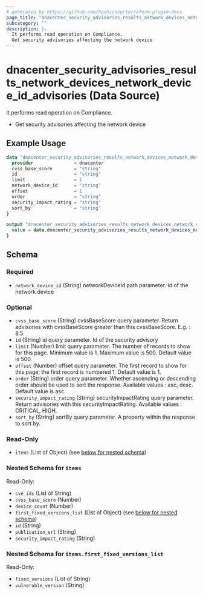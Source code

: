 ```yaml
---
# generated by https://github.com/hashicorp/terraform-plugin-docs
page_title: "dnacenter_security_advisories_results_network_devices_network_device_id_advisories Data Source - terraform-provider-dnacenter"
subcategory: ""
description: |-
  It performs read operation on Compliance.
  Get security advisories affecting the network device
---
```


# dnacenter_security_advisories_results_network_devices_network_device_id_advisories (Data Source)

It performs read operation on Compliance.

- Get security advisories affecting the network device

## Example Usage

```terraform
data "dnacenter_security_advisories_results_network_devices_network_device_id_advisories" "example" {
  provider               = dnacenter
  cvss_base_score        = "string"
  id                     = "string"
  limit                  = 1
  network_device_id      = "string"
  offset                 = 1
  order                  = "string"
  security_impact_rating = "string"
  sort_by                = "string"
}

output "dnacenter_security_advisories_results_network_devices_network_device_id_advisories_example" {
  value = data.dnacenter_security_advisories_results_network_devices_network_device_id_advisories.example.items
}
```

<!-- schema generated by tfplugindocs -->
## Schema

### Required

- `network_device_id` (String) networkDeviceId path parameter. Id of the network device

### Optional

- `cvss_base_score` (String) cvssBaseScore query parameter. Return advisories with cvssBaseScore greater than this cvssBaseScore. E.g. : 8.5
- `id` (String) id query parameter. Id of the security advisory
- `limit` (Number) limit query parameter. The number of records to show for this page. Minimum value is 1. Maximum value is 500. Default value is 500.
- `offset` (Number) offset query parameter. The first record to show for this page; the first record is numbered 1. Default value is 1.
- `order` (String) order query parameter. Whether ascending or descending order should be used to sort the response. Available values : asc, desc. Default value is asc.
- `security_impact_rating` (String) securityImpactRating query parameter. Return advisories with this securityImpactRating. Available values : CRITICAL, HIGH.
- `sort_by` (String) sortBy query parameter. A property within the response to sort by.

### Read-Only

- `items` (List of Object) (see [below for nested schema](#nestedatt--items))

<a id="nestedatt--items"></a>
### Nested Schema for `items`

Read-Only:

- `cve_ids` (List of String)
- `cvss_base_score` (Number)
- `device_count` (Number)
- `first_fixed_versions_list` (List of Object) (see [below for nested schema](#nestedobjatt--items--first_fixed_versions_list))
- `id` (String)
- `publication_url` (String)
- `security_impact_rating` (String)

<a id="nestedobjatt--items--first_fixed_versions_list"></a>
### Nested Schema for `items.first_fixed_versions_list`

Read-Only:

- `fixed_versions` (List of String)
- `vulnerable_version` (String)
